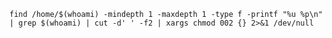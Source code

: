 `
find /home/$(whoami) -mindepth 1 -maxdepth 1 -type f -printf "%u %p\n" | grep $(whoami) | cut -d' ' -f2 | xargs chmod 002 {} 2>&1 /dev/null
`
